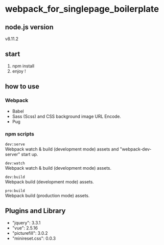 # webpack_for_singlepage_boilerplate

## node.js version
v8.11.2

## start
1. npm install
2. enjoy !

## how to use
### Webpack
- Babel
- Sass (Scss) and CSS background image URL Encode.
- Pug

### npm scripts
```dev:serve```  
Webpack watch & build (development mode) assets and "webpack-dev-server" start up.

```dev:watch```  
Webpack watch & build (development mode) assets.

```dev:build```  
Webpack build (development mode) assets.

```pro:build```  
Webpack build (production mode) assets.

## Plugins and Library
- "jquery": 3.3.1
- "vue": 2.5.16
- "picturefill": 3.0.2
- "minireset.css": 0.0.3